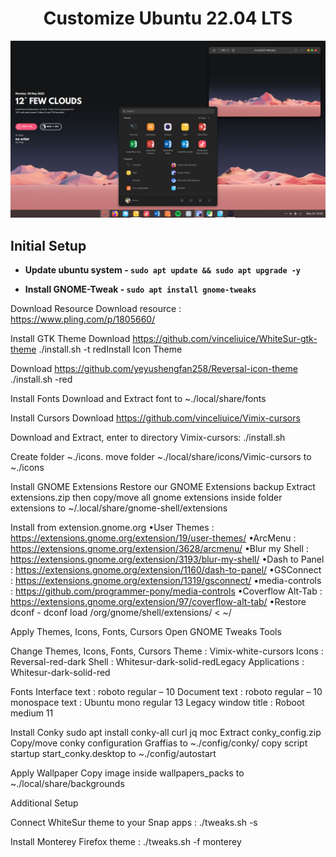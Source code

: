 <h1 align="center">
  <b>Customize Ubuntu 22.04 LTS</b>
</h1>

<p align="center">
  <img src="./preview.jpg" alt="Preview">
</p>

## **Initial Setup**

- **Update ubuntu system - `sudo apt update && sudo apt upgrade -y`**

- **Install GNOME-Tweak - `sudo apt install gnome-tweaks`**



Download Resource
Download resource : https://www.pling.com/p/1805660/

Install GTK Theme
Download https://github.com/vinceliuice/WhiteSur-gtk-theme
./install.sh -t redInstall Icon Theme

Download https://github.com/yeyushengfan258/Reversal-icon-theme
./install.sh -red

Install Fonts
Download and Extract font to ~./local/share/fonts

Install Cursors
Download https://github.com/vinceliuice/Vimix-cursors

Download and Extract, enter to directory Vimix-cursors:
./install.sh

Create folder ~./icons. move folder ~./local/share/icons/Vimic-cursors to ~./icons

Install GNOME Extensions
Restore our GNOME Extensions backup
Extract extensions.zip then copy/move all gnome extensions inside folder extensions to
~/.local/share/gnome-shell/extensions

Install from extension.gnome.org
•User Themes : https://extensions.gnome.org/extension/19/user-themes/
•ArcMenu : https://extensions.gnome.org/extension/3628/arcmenu/
•Blur my Shell : https://extensions.gnome.org/extension/3193/blur-my-shell/
•Dash to Panel : https://extensions.gnome.org/extension/1160/dash-to-panel/
•GSConnect : https://extensions.gnome.org/extension/1319/gsconnect/
•media-controls : https://github.com/programmer-pony/media-controls
•Coverflow Alt-Tab : https://extensions.gnome.org/extension/97/coverflow-alt-tab/
•Restore dconf - dconf load /org/gnome/shell/extensions/ < ~/<backupfile>

  Apply Themes, Icons, Fonts, Cursors
Open GNOME Tweaks Tools

  Change Themes, Icons, Fonts, Cursors
Theme : Vimix-white-cursors
Icons : Reversal-red-dark
Shell : Whitesur-dark-solid-redLegacy Applications : Whitesur-dark-solid-red

  Fonts
Interface text : roboto regular – 10
Document text : roboto regular – 10
monospace text : Ubuntu mono regular 13
Legacy window title \: Roboot medium 11

  Install Conky
sudo apt install conky-all curl jq moc
Extract conky_config.zip
Copy/move conky configuration Graffias to ~./config/conky/
copy script startup start_conky.desktop to ~./config/autostart

  Apply Wallpaper
Copy image inside wallpapers_packs to ~./local/share/backgrounds

  Additional Setup

  Connect WhiteSur theme to your Snap apps :
./tweaks.sh -s

  Install Monterey Firefox theme :
./tweaks.sh -f monterey
